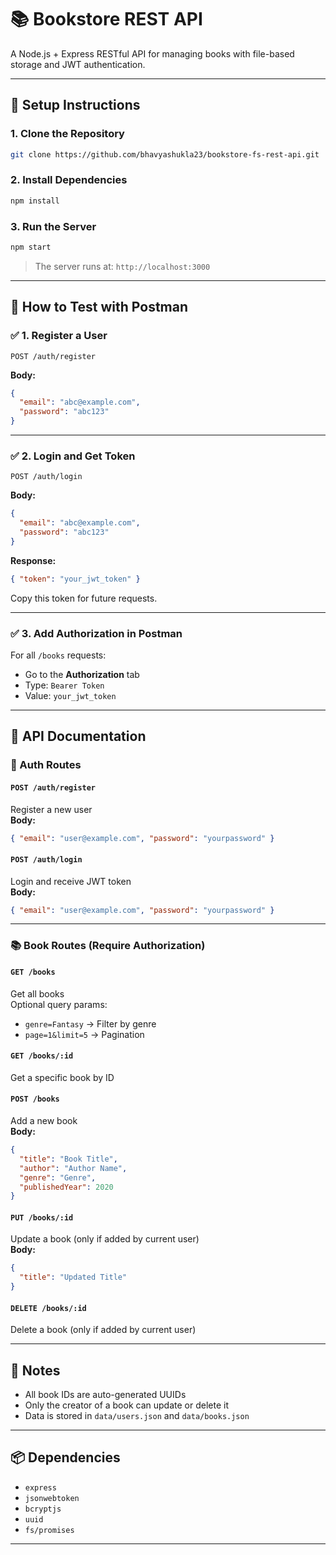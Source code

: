 # 📚 Bookstore REST API

A Node.js + Express RESTful API for managing books with file-based storage and JWT authentication.

---

## 🚀 Setup Instructions

### 1. Clone the Repository

```bash
git clone https://github.com/bhavyashukla23/bookstore-fs-rest-api.git
```

### 2. Install Dependencies

```bash
npm install
```

### 3. Run the Server

```bash
npm start
```

> The server runs at: `http://localhost:3000`

---

## 🧪 How to Test with Postman

### ✅ 1. Register a User

```http
POST /auth/register
```
**Body:**
```json
{
  "email": "abc@example.com",
  "password": "abc123"
}
```

---

### ✅ 2. Login and Get Token

```http
POST /auth/login
```
**Body:**
```json
{
  "email": "abc@example.com",
  "password": "abc123"
}
```

**Response:**
```json
{ "token": "your_jwt_token" }
```

Copy this token for future requests.

---

### ✅ 3. Add Authorization in Postman

For all `/books` requests:
- Go to the **Authorization** tab
- Type: `Bearer Token`
- Value: `your_jwt_token`

---

## 📘 API Documentation

### 🔐 Auth Routes

#### `POST /auth/register`
Register a new user  
**Body:**
```json
{ "email": "user@example.com", "password": "yourpassword" }
```

#### `POST /auth/login`
Login and receive JWT token  
**Body:**
```json
{ "email": "user@example.com", "password": "yourpassword" }
```

---

### 📚 Book Routes (Require Authorization)

#### `GET /books`
Get all books  
Optional query params:
- `genre=Fantasy` → Filter by genre
- `page=1&limit=5` → Pagination

#### `GET /books/:id`
Get a specific book by ID

#### `POST /books`
Add a new book  
**Body:**
```json
{
  "title": "Book Title",
  "author": "Author Name",
  "genre": "Genre",
  "publishedYear": 2020
}
```

#### `PUT /books/:id`
Update a book (only if added by current user)  
**Body:**
```json
{
  "title": "Updated Title"
}
```

#### `DELETE /books/:id`
Delete a book (only if added by current user)

---

## 📝 Notes

- All book IDs are auto-generated UUIDs
- Only the creator of a book can update or delete it
- Data is stored in `data/users.json` and `data/books.json`

---

## 📦 Dependencies

- `express`
- `jsonwebtoken`
- `bcryptjs`
- `uuid`
- `fs/promises`

---

